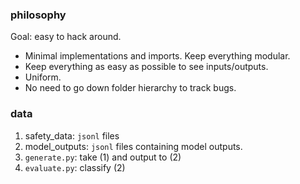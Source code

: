 ### philosophy

Goal: easy to hack around.

- Minimal implementations and imports. Keep everything modular. 
- Keep everything as easy as possible to see inputs/outputs. 
- Uniform.
- No need to go down folder hierarchy to track bugs. 


### data
1. safety_data: `jsonl` files
2. model_outputs: `jsonl` files containing model outputs.
3. `generate.py`: take (1) and output to (2)
4. `evaluate.py`: classify (2)